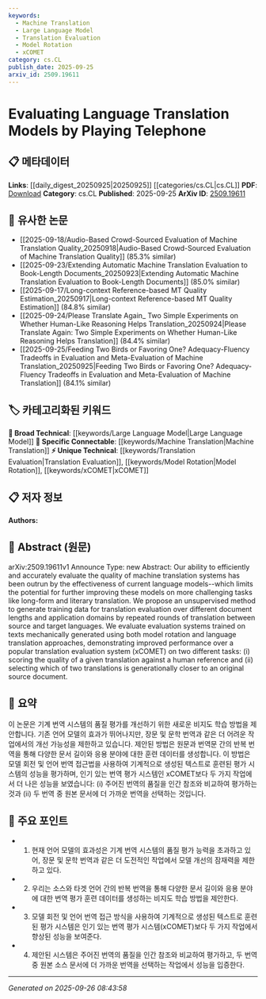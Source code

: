 ```yaml
---
keywords:
  - Machine Translation
  - Large Language Model
  - Translation Evaluation
  - Model Rotation
  - xCOMET
category: cs.CL
publish_date: 2025-09-25
arxiv_id: 2509.19611
---
```


<!-- KEYWORD_LINKING_METADATA:
{
  "processed_timestamp": "2025-09-26T08:43:58.287973",
  "vocabulary_version": "1.0",
  "selected_keywords": [
    "Machine Translation",
    "Large Language Model",
    "Translation Evaluation",
    "Model Rotation",
    "xCOMET"
  ],
  "rejected_keywords": [],
  "similarity_scores": {
    "Machine Translation": 0.82,
    "Large Language Model": 0.8,
    "Translation Evaluation": 0.78,
    "Model Rotation": 0.77,
    "xCOMET": 0.79
  },
  "extraction_method": "AI_prompt_based",
  "budget_applied": true,
  "candidates_json": {
    "candidates": [
      {
        "surface": "machine translation systems",
        "canonical": "Machine Translation",
        "aliases": [
          "MT",
          "translation systems"
        ],
        "category": "specific_connectable",
        "rationale": "Machine Translation is a key area within NLP and connects well with translation evaluation tasks.",
        "novelty_score": 0.55,
        "connectivity_score": 0.88,
        "specificity_score": 0.78,
        "link_intent_score": 0.82
      },
      {
        "surface": "language models",
        "canonical": "Large Language Model",
        "aliases": [
          "LLM",
          "language models"
        ],
        "category": "broad_technical",
        "rationale": "Large Language Models are central to the paper's focus on translation evaluation.",
        "novelty_score": 0.45,
        "connectivity_score": 0.92,
        "specificity_score": 0.65,
        "link_intent_score": 0.8
      },
      {
        "surface": "translation evaluation",
        "canonical": "Translation Evaluation",
        "aliases": [
          "evaluation of translation",
          "translation quality assessment"
        ],
        "category": "unique_technical",
        "rationale": "This is a unique technical concept central to the paper's methodology.",
        "novelty_score": 0.7,
        "connectivity_score": 0.75,
        "specificity_score": 0.82,
        "link_intent_score": 0.78
      },
      {
        "surface": "model rotation",
        "canonical": "Model Rotation",
        "aliases": [
          "rotation of models"
        ],
        "category": "unique_technical",
        "rationale": "Model rotation is a specific technique introduced in the paper, relevant for linking novel methods.",
        "novelty_score": 0.65,
        "connectivity_score": 0.7,
        "specificity_score": 0.8,
        "link_intent_score": 0.77
      },
      {
        "surface": "xCOMET",
        "canonical": "xCOMET",
        "aliases": [
          "COMET",
          "xCOMET evaluation"
        ],
        "category": "unique_technical",
        "rationale": "xCOMET is a specific evaluation system used as a benchmark in the study.",
        "novelty_score": 0.68,
        "connectivity_score": 0.67,
        "specificity_score": 0.85,
        "link_intent_score": 0.79
      }
    ],
    "ban_list_suggestions": [
      "method",
      "performance",
      "quality"
    ]
  },
  "decisions": [
    {
      "candidate_surface": "machine translation systems",
      "resolved_canonical": "Machine Translation",
      "decision": "linked",
      "scores": {
        "novelty": 0.55,
        "connectivity": 0.88,
        "specificity": 0.78,
        "link_intent": 0.82
      }
    },
    {
      "candidate_surface": "language models",
      "resolved_canonical": "Large Language Model",
      "decision": "linked",
      "scores": {
        "novelty": 0.45,
        "connectivity": 0.92,
        "specificity": 0.65,
        "link_intent": 0.8
      }
    },
    {
      "candidate_surface": "translation evaluation",
      "resolved_canonical": "Translation Evaluation",
      "decision": "linked",
      "scores": {
        "novelty": 0.7,
        "connectivity": 0.75,
        "specificity": 0.82,
        "link_intent": 0.78
      }
    },
    {
      "candidate_surface": "model rotation",
      "resolved_canonical": "Model Rotation",
      "decision": "linked",
      "scores": {
        "novelty": 0.65,
        "connectivity": 0.7,
        "specificity": 0.8,
        "link_intent": 0.77
      }
    },
    {
      "candidate_surface": "xCOMET",
      "resolved_canonical": "xCOMET",
      "decision": "linked",
      "scores": {
        "novelty": 0.68,
        "connectivity": 0.67,
        "specificity": 0.85,
        "link_intent": 0.79
      }
    }
  ]
}
-->

# Evaluating Language Translation Models by Playing Telephone

## 📋 메타데이터

**Links**: [[daily_digest_20250925|20250925]] [[categories/cs.CL|cs.CL]]
**PDF**: [Download](https://arxiv.org/pdf/2509.19611.pdf)
**Category**: cs.CL
**Published**: 2025-09-25
**ArXiv ID**: [2509.19611](https://arxiv.org/abs/2509.19611)

## 🔗 유사한 논문
- [[2025-09-18/Audio-Based Crowd-Sourced Evaluation of Machine Translation Quality_20250918|Audio-Based Crowd-Sourced Evaluation of Machine Translation Quality]] (85.3% similar)
- [[2025-09-23/Extending Automatic Machine Translation Evaluation to Book-Length Documents_20250923|Extending Automatic Machine Translation Evaluation to Book-Length Documents]] (85.0% similar)
- [[2025-09-17/Long-context Reference-based MT Quality Estimation_20250917|Long-context Reference-based MT Quality Estimation]] (84.8% similar)
- [[2025-09-24/Please Translate Again_ Two Simple Experiments on Whether Human-Like Reasoning Helps Translation_20250924|Please Translate Again: Two Simple Experiments on Whether Human-Like Reasoning Helps Translation]] (84.4% similar)
- [[2025-09-25/Feeding Two Birds or Favoring One? Adequacy-Fluency Tradeoffs in Evaluation and Meta-Evaluation of Machine Translation_20250925|Feeding Two Birds or Favoring One? Adequacy-Fluency Tradeoffs in Evaluation and Meta-Evaluation of Machine Translation]] (84.1% similar)

## 🏷️ 카테고리화된 키워드
**🧠 Broad Technical**: [[keywords/Large Language Model|Large Language Model]]
**🔗 Specific Connectable**: [[keywords/Machine Translation|Machine Translation]]
**⚡ Unique Technical**: [[keywords/Translation Evaluation|Translation Evaluation]], [[keywords/Model Rotation|Model Rotation]], [[keywords/xCOMET|xCOMET]]

## 📋 저자 정보

**Authors:** 

## 📄 Abstract (원문)

arXiv:2509.19611v1 Announce Type: new 
Abstract: Our ability to efficiently and accurately evaluate the quality of machine translation systems has been outrun by the effectiveness of current language models--which limits the potential for further improving these models on more challenging tasks like long-form and literary translation. We propose an unsupervised method to generate training data for translation evaluation over different document lengths and application domains by repeated rounds of translation between source and target languages. We evaluate evaluation systems trained on texts mechanically generated using both model rotation and language translation approaches, demonstrating improved performance over a popular translation evaluation system (xCOMET) on two different tasks: (i) scoring the quality of a given translation against a human reference and (ii) selecting which of two translations is generationally closer to an original source document.

## 📝 요약

이 논문은 기계 번역 시스템의 품질 평가를 개선하기 위한 새로운 비지도 학습 방법을 제안합니다. 기존 언어 모델의 효과가 뛰어나지만, 장문 및 문학 번역과 같은 더 어려운 작업에서의 개선 가능성을 제한하고 있습니다. 제안된 방법은 원문과 번역문 간의 반복 번역을 통해 다양한 문서 길이와 응용 분야에 대한 훈련 데이터를 생성합니다. 이 방법은 모델 회전 및 언어 번역 접근법을 사용하여 기계적으로 생성된 텍스트로 훈련된 평가 시스템의 성능을 평가하며, 인기 있는 번역 평가 시스템인 xCOMET보다 두 가지 작업에서 더 나은 성능을 보였습니다: (i) 주어진 번역의 품질을 인간 참조와 비교하여 평가하는 것과 (ii) 두 번역 중 원본 문서에 더 가까운 번역을 선택하는 것입니다.

## 🎯 주요 포인트

- 1. 현재 언어 모델의 효과성은 기계 번역 시스템의 품질 평가 능력을 초과하고 있어, 장문 및 문학 번역과 같은 더 도전적인 작업에서 모델 개선의 잠재력을 제한하고 있다.
- 2. 우리는 소스와 타겟 언어 간의 반복 번역을 통해 다양한 문서 길이와 응용 분야에 대한 번역 평가 훈련 데이터를 생성하는 비지도 학습 방법을 제안한다.
- 3. 모델 회전 및 언어 번역 접근 방식을 사용하여 기계적으로 생성된 텍스트로 훈련된 평가 시스템은 인기 있는 번역 평가 시스템(xCOMET)보다 두 가지 작업에서 향상된 성능을 보여준다.
- 4. 제안된 시스템은 주어진 번역의 품질을 인간 참조와 비교하여 평가하고, 두 번역 중 원본 소스 문서에 더 가까운 번역을 선택하는 작업에서 성능을 입증한다.


---

*Generated on 2025-09-26 08:43:58*